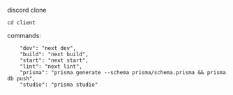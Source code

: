 discord clone

`cd client`

commands:

```
    "dev": "next dev",
    "build": "next build",
    "start": "next start",
    "lint": "next lint",
    "prisma": "prisma generate --schema prisma/schema.prisma && prisma db push",
    "studio": "prisma studio"
```
